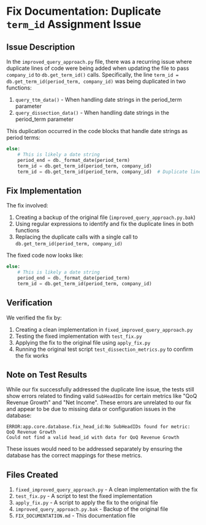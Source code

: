 # Fix Documentation: Duplicate `term_id` Assignment Issue

## Issue Description

In the `improved_query_approach.py` file, there was a recurring issue where duplicate lines of code were being added when updating the file to pass `company_id` to `db.get_term_id()` calls. Specifically, the line `term_id = db.get_term_id(period_term, company_id)` was being duplicated in two functions:

1. `query_ttm_data()` - When handling date strings in the period_term parameter
2. `query_dissection_data()` - When handling date strings in the period_term parameter

This duplication occurred in the code blocks that handle date strings as period terms:

```python
else:
    # This is likely a date string
    period_end = db._format_date(period_term)
    term_id = db.get_term_id(period_term, company_id)
    term_id = db.get_term_id(period_term, company_id)  # Duplicate line
```

## Fix Implementation

The fix involved:

1. Creating a backup of the original file (`improved_query_approach.py.bak`)
2. Using regular expressions to identify and fix the duplicate lines in both functions
3. Replacing the duplicate calls with a single call to `db.get_term_id(period_term, company_id)`

The fixed code now looks like:

```python
else:
    # This is likely a date string
    period_end = db._format_date(period_term)
    term_id = db.get_term_id(period_term, company_id)
```

## Verification

We verified the fix by:

1. Creating a clean implementation in `fixed_improved_query_approach.py`
2. Testing the fixed implementation with `test_fix.py`
3. Applying the fix to the original file using `apply_fix.py`
4. Running the original test script `test_dissection_metrics.py` to confirm the fix works

## Note on Test Results

While our fix successfully addressed the duplicate line issue, the tests still show errors related to finding valid `SubHeadIDs` for certain metrics like "QoQ Revenue Growth" and "Net Income". These errors are unrelated to our fix and appear to be due to missing data or configuration issues in the database:

```
ERROR:app.core.database.fix_head_id:No SubHeadIDs found for metric: QoQ Revenue Growth
Could not find a valid head_id with data for QoQ Revenue Growth
```

These issues would need to be addressed separately by ensuring the database has the correct mappings for these metrics.

## Files Created

1. `fixed_improved_query_approach.py` - A clean implementation with the fix
2. `test_fix.py` - A script to test the fixed implementation
3. `apply_fix.py` - A script to apply the fix to the original file
4. `improved_query_approach.py.bak` - Backup of the original file
5. `FIX_DOCUMENTATION.md` - This documentation file